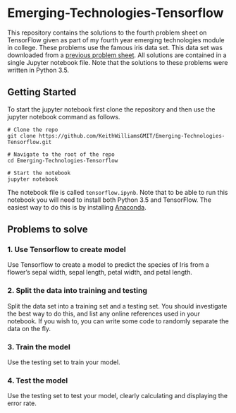 # Emerging-Technologies-Tensorflow
This repository contains the solutions to the fourth problem sheet on TensorFlow given as part of my fourth year emerging technologies module in college. These problems use the famous iris data set. This data set was downloaded from a [previous problem sheet](https://raw.githubusercontent.com/KeithWilliamsGMIT/Emerging-Technologies-Jupyter/master/data/iris.csv). All solutions are contained in a single Jupyter notebook file. Note that the solutions to these problems were written in Python 3.5.

## Getting Started
To start the jupyter notebook first clone the repository and then use the jupyter notebook command as follows.

```
# Clone the repo
git clone https://github.com/KeithWilliamsGMIT/Emerging-Technologies-Tensorflow.git

# Navigate to the root of the repo
cd Emerging-Technologies-Tensorflow

# Start the notebook
jupyter notebook
```

The notebook file is called `tensorflow.ipynb`. Note that to be able to run this notebook you will need to install both Python 3.5 and TensorFlow. The easiest way to do this is by installing [Anaconda](https://www.anaconda.com/download/).

## Problems to solve

### 1. Use Tensorflow to create model
Use Tensorflow to create a model to predict the species of Iris from a flower’s sepal width, sepal length, petal width, and petal length.

### 2. Split the data into training and testing
Split the data set into a training set and a testing set. You should investigate the best way to do this, and list any online references used in your notebook. If you wish to, you can write some code to randomly separate the data on the fly.

### 3. Train the model
Use the testing set to train your model.

### 4. Test the model
Use the testing set to test your model, clearly calculating and displaying the error rate.